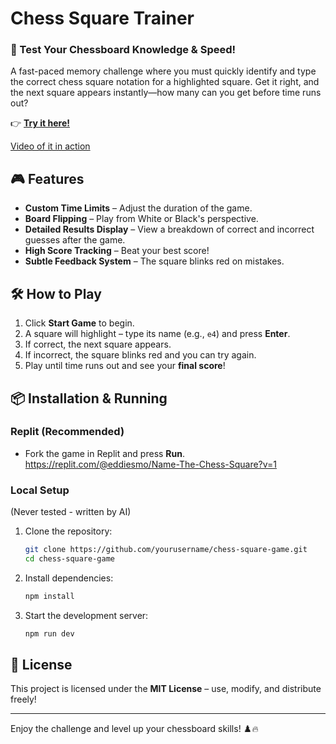 # Chess Square Trainer

### 🚀 Test Your Chessboard Knowledge & Speed!
A fast-paced memory challenge where you must quickly identify and type the correct chess square notation for a highlighted square. Get it right, and the next square appears instantly—how many can you get before time runs out?

👉 **[Try it here!](https://chess-square-trainer.replit.app/)**

[Video of it in action](https://www.loom.com/share/cc63818aae5a447293755f6a02d5a97f)

## 🎮 Features
- **Custom Time Limits** – Adjust the duration of the game.
- **Board Flipping** – Play from White or Black's perspective.
- **Detailed Results Display** – View a breakdown of correct and incorrect guesses after the game.
- **High Score Tracking** – Beat your best score!
- **Subtle Feedback System** – The square blinks red on mistakes.

## 🛠️ How to Play
1. Click **Start Game** to begin.
2. A square will highlight – type its name (e.g., `e4`) and press **Enter**.
3. If correct, the next square appears.
4. If incorrect, the square blinks red and you can try again.
5. Play until time runs out and see your **final score**!

## 📦 Installation & Running
### **Replit (Recommended)**
- Fork the game in Replit and press **Run**. https://replit.com/@eddiesmo/Name-The-Chess-Square?v=1

### **Local Setup**
(Never tested - written by AI)
1. Clone the repository:
   ```sh
   git clone https://github.com/yourusername/chess-square-game.git
   cd chess-square-game
   ```
2. Install dependencies:
   ```sh
   npm install
   ```
3. Start the development server:
   ```sh
   npm run dev
   ```

## 📜 License
This project is licensed under the **MIT License** – use, modify, and distribute freely!

---

Enjoy the challenge and level up your chessboard skills! ♟️🔥

